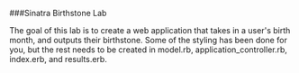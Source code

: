 

###Sinatra Birthstone Lab

The goal of this lab is to create a web application that takes in a user's birth month, and outputs their birthstone. Some of the styling has been done for you, but the rest needs to be created in model.rb, application_controller.rb, index.erb, and results.erb.


